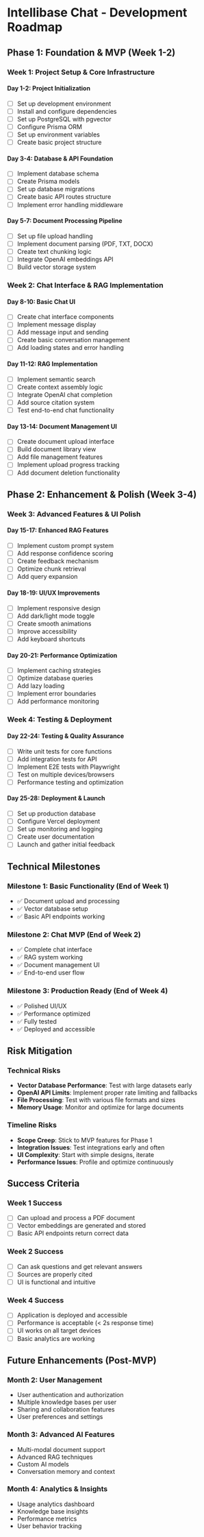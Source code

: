 # Intellibase Chat - Development Roadmap

## Phase 1: Foundation & MVP (Week 1-2)

### Week 1: Project Setup & Core Infrastructure

#### Day 1-2: Project Initialization
- [ ] Set up development environment
- [ ] Install and configure dependencies
- [ ] Set up PostgreSQL with pgvector
- [ ] Configure Prisma ORM
- [ ] Set up environment variables
- [ ] Create basic project structure

#### Day 3-4: Database & API Foundation
- [ ] Implement database schema
- [ ] Create Prisma models
- [ ] Set up database migrations
- [ ] Create basic API routes structure
- [ ] Implement error handling middleware

#### Day 5-7: Document Processing Pipeline
- [ ] Set up file upload handling
- [ ] Implement document parsing (PDF, TXT, DOCX)
- [ ] Create text chunking logic
- [ ] Integrate OpenAI embeddings API
- [ ] Build vector storage system

### Week 2: Chat Interface & RAG Implementation

#### Day 8-10: Basic Chat UI
- [ ] Create chat interface components
- [ ] Implement message display
- [ ] Add message input and sending
- [ ] Create basic conversation management
- [ ] Add loading states and error handling

#### Day 11-12: RAG Implementation
- [ ] Implement semantic search
- [ ] Create context assembly logic
- [ ] Integrate OpenAI chat completion
- [ ] Add source citation system
- [ ] Test end-to-end chat functionality

#### Day 13-14: Document Management UI
- [ ] Create document upload interface
- [ ] Build document library view
- [ ] Add file management features
- [ ] Implement upload progress tracking
- [ ] Add document deletion functionality

## Phase 2: Enhancement & Polish (Week 3-4)

### Week 3: Advanced Features & UI Polish

#### Day 15-17: Enhanced RAG Features
- [ ] Implement custom prompt system
- [ ] Add response confidence scoring
- [ ] Create feedback mechanism
- [ ] Optimize chunk retrieval
- [ ] Add query expansion

#### Day 18-19: UI/UX Improvements
- [ ] Implement responsive design
- [ ] Add dark/light mode toggle
- [ ] Create smooth animations
- [ ] Improve accessibility
- [ ] Add keyboard shortcuts

#### Day 20-21: Performance Optimization
- [ ] Implement caching strategies
- [ ] Optimize database queries
- [ ] Add lazy loading
- [ ] Implement error boundaries
- [ ] Add performance monitoring

### Week 4: Testing & Deployment

#### Day 22-24: Testing & Quality Assurance
- [ ] Write unit tests for core functions
- [ ] Add integration tests for API
- [ ] Implement E2E tests with Playwright
- [ ] Test on multiple devices/browsers
- [ ] Performance testing and optimization

#### Day 25-28: Deployment & Launch
- [ ] Set up production database
- [ ] Configure Vercel deployment
- [ ] Set up monitoring and logging
- [ ] Create user documentation
- [ ] Launch and gather initial feedback

## Technical Milestones

### Milestone 1: Basic Functionality (End of Week 1)
- ✅ Document upload and processing
- ✅ Vector database setup
- ✅ Basic API endpoints working

### Milestone 2: Chat MVP (End of Week 2)
- ✅ Complete chat interface
- ✅ RAG system working
- ✅ Document management UI
- ✅ End-to-end user flow

### Milestone 3: Production Ready (End of Week 4)
- ✅ Polished UI/UX
- ✅ Performance optimized
- ✅ Fully tested
- ✅ Deployed and accessible

## Risk Mitigation

### Technical Risks
- **Vector Database Performance**: Test with large datasets early
- **OpenAI API Limits**: Implement proper rate limiting and fallbacks
- **File Processing**: Test with various file formats and sizes
- **Memory Usage**: Monitor and optimize for large documents

### Timeline Risks
- **Scope Creep**: Stick to MVP features for Phase 1
- **Integration Issues**: Test integrations early and often
- **UI Complexity**: Start with simple designs, iterate
- **Performance Issues**: Profile and optimize continuously

## Success Criteria

### Week 1 Success
- [ ] Can upload and process a PDF document
- [ ] Vector embeddings are generated and stored
- [ ] Basic API endpoints return correct data

### Week 2 Success
- [ ] Can ask questions and get relevant answers
- [ ] Sources are properly cited
- [ ] UI is functional and intuitive

### Week 4 Success
- [ ] Application is deployed and accessible
- [ ] Performance is acceptable (< 2s response time)
- [ ] UI works on all target devices
- [ ] Basic analytics are working

## Future Enhancements (Post-MVP)

### Month 2: User Management
- User authentication and authorization
- Multiple knowledge bases per user
- Sharing and collaboration features
- User preferences and settings

### Month 3: Advanced AI Features
- Multi-modal document support
- Advanced RAG techniques
- Custom AI models
- Conversation memory and context

### Month 4: Analytics & Insights
- Usage analytics dashboard
- Knowledge base insights
- Performance metrics
- User behavior tracking
